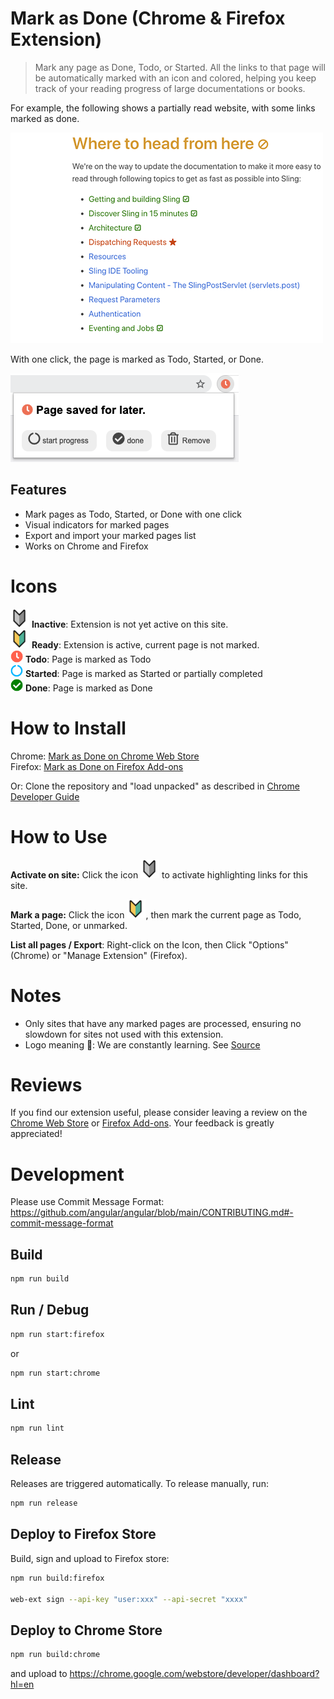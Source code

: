 # Mark as Done (Chrome & Firefox Extension)

> Mark any page as Done, Todo, or Started. All the links to that page will be automatically marked with an icon and colored, helping you keep track of your reading progress of large documentations or books.


For example, the following shows a partially read website, with some links marked as done. 

 ![](images/example.png) 

With one click, the page is marked as Todo, Started, or Done.

![](docs/screenshot-todo.png)



## Features

  -  Mark pages as Todo, Started, or Done with one click
  -  Visual indicators for marked pages
  -  Export and import your marked pages list
  -  Works on Chrome and Firefox



# Icons
<img src="images/icon-toolbar-disabled.png" width=30> **Inactive**: Extension is not yet active on this site.  
<img src="images/icon-none.png" width=30> **Ready**: Extension is active, current page is not marked.   
<img src="images/icon-todo.png" width=20> **Todo**: Page is marked as Todo  
<img src="images/icon-started.png" width=20> **Started**: Page is marked as Started or partially completed  
<img src="images/icon-done.png" width=20> **Done**: Page is marked as Done  

# How to Install

Chrome: [Mark as Done on Chrome Web Store](https://chrome.google.com/webstore/detail/mark-as-done/eamfmbodggklinbmhfgeogcpebhfoojb?hl=de)  
Firefox: [Mark as Done on Firefox Add-ons](https://addons.mozilla.org/en-US/firefox/addon/mark-as-done/)

Or: Clone the repository and "load unpacked" as described in [Chrome Developer Guide](https://developer.chrome.com/docs/extensions/mv3/getstarted/#manifest)

# How to Use

**Activate on site:** 
Click the icon <img src="images/icon-toolbar-disabled.png" width=30> to activate highlighting links for this site.

**Mark a page:** Click the icon <img src="images/icon-none.png" width=30>, then mark the current page as Todo, Started, Done, or unmarked. 


**List all pages / Export**: Right-click on the Icon, then Click "Options" (Chrome) or "Manage Extension" (Firefox).

# Notes

* Only sites that have any marked pages are processed, ensuring no slowdown for sites not used with this extension.
* Logo meaning 🔰: We are constantly learning. See [Source](https://emojipedia.org/japanese-symbol-for-beginner/)

# Reviews
If you find our extension useful, please consider leaving a review on the 
[Chrome Web Store](https://chrome.google.com/webstore/detail/mark-as-done/eamfmbodggklinbmhfgeogcpebhfoojb?hl=de) or 
[Firefox Add-ons](https://addons.mozilla.org/en-US/firefox/addon/mark-as-done/). Your feedback is greatly appreciated!


# Development

Please use  Commit Message Format: https://github.com/angular/angular/blob/main/CONTRIBUTING.md#-commit-message-format

## Build

```bash
npm run build
```

## Run / Debug

```bash
npm run start:firefox
```

or 

```bash
npm run start:chrome
```

## Lint

```bash
npm run lint
```

## Release

Releases are triggered automatically. To release manually, run:

```bash
npm run release
```

## Deploy to Firefox Store

Build, sign and upload to Firefox store: 
```bash
npm run build:firefox 

web-ext sign --api-key "user:xxx" --api-secret "xxxx"
```

## Deploy to Chrome Store

```bash
npm run build:chrome
```

and upload to https://chrome.google.com/webstore/developer/dashboard?hl=en
